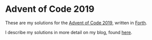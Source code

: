 # Advent of Code 2019

These are my solutions for the [Advent of Code 2019][aoc], written in [Forth][forth].

I describe my solutions in more detail on my blog, found [here][gjz].


[aoc]: https://adventofcode.com/2019
[forth]: https://en.wikipedia.org/wiki/Forth_(programming_language)l
[gjz]: https://georgjz.github.io/posts/